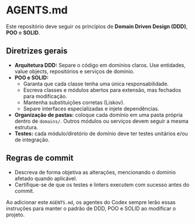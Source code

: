 # AGENTS.md

Este repositório deve seguir os princípios de **Domain Driven Design (DDD)**, **POO** e **SOLID**.

## Diretrizes gerais
- **Arquitetura DDD:** Separe o código em domínios claros. Use entidades, value objects, repositórios e serviços de domínio.
- **POO e SOLID:**  
  - Garanta que cada classe tenha uma única responsabilidade.  
  - Escreva classes e módulos abertos para extensão, mas fechados para modificação.  
  - Mantenha substituições corretas (Liskov).  
  - Separe interfaces especializadas e injete dependências.
- **Organização de pastas:** coloque cada domínio em uma pasta própria dentro de `domains/`. Outros módulos ou serviços devem seguir a mesma estrutura.
- **Testes:** cada módulo/diretório de domínio deve ter testes unitários e/ou de integração.

## Regras de commit
- Descreva de forma objetiva as alterações, mencionando o domínio afetado quando aplicável.
- Certifique-se de que os testes e linters executem com sucesso antes do commit.

Ao adicionar este `AGENTS.md`, os agentes do Codex sempre lerão essas instruções para manter o padrão de DDD, POO e SOLID ao modificar o projeto.
